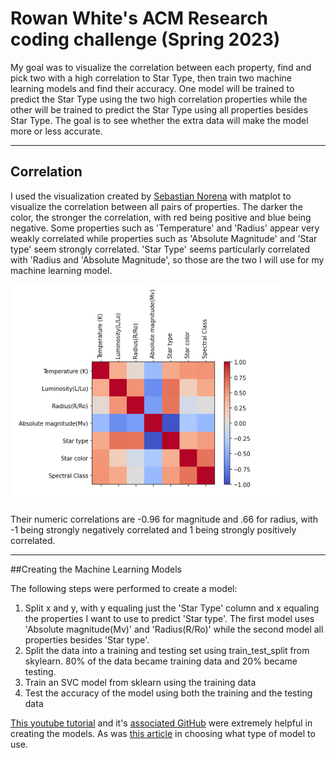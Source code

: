 # Rowan White's ACM Research coding challenge (Spring 2023)

My goal was to visualize the correlation between each property, find and pick two with a high correlation to Star Type, then train two machine learning models and find their accuracy. One model will be trained to predict the Star Type using the two high correlation properties while the other will be trained to predict the Star Type using all properties besides Star Type. The goal is to see whether the extra data will make the model more or less accurate. 

---

## Correlation

I used the visualization created by [Sebastian Norena](https://medium.com/@sebastiannorena/finding-correlation-between-many-variables-multidimensional-dataset-with-python-5deb3f39ffb3) with matplot to visualize the correlation between all pairs of properties. The darker the color, the stronger the correlation, with red being positive and blue being negative. Some properties such as 'Temperature' and 'Radius' appear very weakly correlated while properties such as 'Absolute Magnitude' and 'Star type' seem strongly correlated. 'Star Type' seems particularly correlated with 'Radius and 'Absolute Magnitude', so those are the two I will use for my machine learning model. 

![image](https://github.com/Rowan-White/ACM-Research-coding-challenge-23S/blob/8242d4dc7fbdddc2949b931dca3da62159d0abf0/images/Star-Properties-Correlation.png)

Their numeric correlations are -0.96 for magnitude and .66 for radius, with -1 being strongly negatively correlated and 1 being strongly positively correlated.

---

##Creating the Machine Learning Models

The following steps were performed to create a model:
1. Split x and y, with y equaling just the 'Star Type' column and x equaling the properties I want to use to predict 'Star type'. The first model uses 'Absolute magnitude(Mv)' and 'Radius(R/Ro)' while the second model all properties besides 'Star type'.
2. Split the data into a training and testing set using train_test_split from skylearn. 80% of the data became training data and 20% became testing. 
3. Train an SVC model from sklearn using the training data
4. Test the accuracy of the model using both the training and the testing data

[This youtube tutorial](https://www.youtube.com/watch?v=29ZQ3TDGgRQ) and it's [associated GitHub](https://github.com/dataprofessor/first-ml) were extremely helpful in creating the models. As was [this article](https://towardsdatascience.com/which-machine-learning-model-to-use-db5fdf37f3dd) in choosing what type of model to use.
